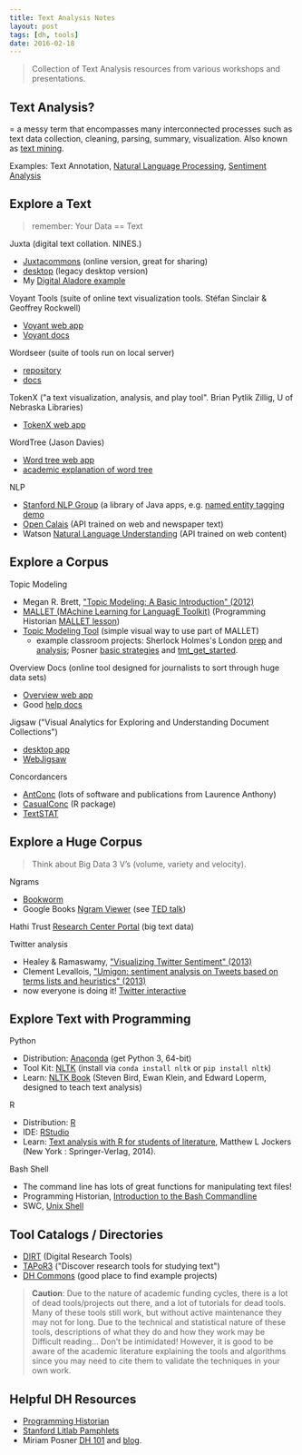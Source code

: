 ```yaml
---
title: Text Analysis Notes
layout: post
tags: [dh, tools]
date: 2016-02-18
---
```


> Collection of Text Analysis resources from various workshops and presentations.

## Text Analysis?
   
= a messy term that encompasses many interconnected processes such as text data collection, cleaning, parsing, summary, visualization. 
Also known as [text mining](https://en.wikipedia.org/wiki/Text_mining). 

Examples: Text Annotation, [Natural Language Processing](https://en.wikipedia.org/wiki/Natural_language_processing), [Sentiment Analysis](https://en.wikipedia.org/wiki/Sentiment_analysis)

## Explore a Text

> remember: Your Data == Text

Juxta (digital text collation. NINES.)
- [Juxtacommons](http://juxtacommons.org/) (online version, great for sharing)
- [desktop](http://www.juxtasoftware.org/) (legacy desktop version)
- My [Digital Aladore example](https://digitalaladore.wordpress.com/2014/12/29/using-juxta/)

Voyant Tools (suite of online text visualization tools. Stéfan Sinclair & Geoffrey Rockwell)
- [Voyant web app](http://voyant-tools.org/)
- [Voyant docs](http://docs.voyant-tools.org/)

Wordseer (suite of tools run on local server)
- [repository](https://github.com/Wordseer/wordseer)
- [docs](http://wordseer.berkeley.edu/)

TokenX ("a text visualization, analysis, and play tool". Brian Pytlik Zillig, U of Nebraska Libraries)
- [TokenX web app](http://tokenx.unl.edu/tokenx/index.html)

WordTree (Jason Davies)
- [Word tree web app](https://www.jasondavies.com/wordtree/ )
- [academic explanation of word tree](http://hint.fm/projects/wordtree/)

NLP 
- [Stanford NLP Group](http://nlp.stanford.edu/software/) (a library of Java apps, e.g. [named entity tagging demo](http://nlp.stanford.edu:8080/ner/)
- [Open Calais](http://www.opencalais.com/) (API trained on web and newspaper text)
- Watson [Natural Language Understanding](https://www.ibm.com/watson/developercloud/natural-language-understanding.html) (API trained on web content)

## Explore a Corpus

Topic Modeling
- Megan R. Brett, ["Topic Modeling: A Basic Introduction" (2012)](http://journalofdigitalhumanities.org/2-1/topic-modeling-a-basic-introduction-by-megan-r-brett/)
- [MALLET (MAchine Learning for LanguagE Toolkit)](http://mallet.cs.umass.edu/) (Programming Historian [MALLET lesson](http://programminghistorian.org/lessons/topic-modeling-and-mallet))
- [Topic Modeling Tool](https://github.com/senderle/topic-modeling-tool)  (simple visual way to use part of MALLET)
    - example classroom projects: Sherlock Holmes's London [prep](https://sherlockholmeslondondh.wordpress.com/2015/03/23/topic-modeling-assignment/) and [analysis](https://sherlockholmeslondondh.wordpress.com/2015/03/27/topic-modeling-part-2-graphing-the-results/); Posner [basic strategies](http://miriamposner.com/blog/very-basic-strategies-for-interpreting-results-from-the-topic-modeling-tool/) and [tmt_get_started](https://github.com/miriamposner/tmt_get_started).

Overview Docs (online tool designed for journalists to sort through huge data sets)
- [Overview web app](https://www.overviewdocs.com/)
- Good [help docs](https://blog.overviewdocs.com/help/)

Jigsaw ("Visual Analytics for Exploring and Understanding Document Collections")
- [desktop app](http://www.cc.gatech.edu/gvu/ii/jigsaw/)
- [WebJigsaw](http://www.iilabgt.org/webjigsaw)

Concordancers
- [AntConc](http://www.laurenceanthony.net/software/antconc/) (lots of software and publications from Laurence Anthony)
- [CasualConc](https://sites.google.com/site/casualconc/Home) (R package)
- [TextSTAT](http://neon.niederlandistik.fu-berlin.de/en/textstat/)

## Explore a Huge Corpus

> Think about Big Data 3 V’s (volume, variety and velocity).

Ngrams
- [Bookworm](http://bookworm.culturomics.org/)
- Google Books [Ngram Viewer](https://books.google.com/ngrams) (see [TED talk](https://www.ted.com/talks/what_we_learned_from_5_million_books?language=en))

Hathi Trust [Research Center Portal](https://sharc.hathitrust.org/) (big text data)

Twitter analysis
- Healey & Ramaswamy, ["Visualizing Twitter Sentiment" (2013)](http://www.csc.ncsu.edu/faculty/healey/tweet_viz/) 
- Clement Levallois, ["Umigon: sentiment analysis on Tweets based on terms lists and heuristics" (2013)](http://www.umigon.com/)
- now everyone is doing it! [Twitter interactive](https://interactive.twitter.com/)

## Explore Text with Programming

Python
- Distribution: [Anaconda](https://www.continuum.io/downloads) (get Python 3, 64-bit)
- Tool Kit: [NLTK](http://www.nltk.org/) (install via `conda install nltk` or `pip install nltk`)
- Learn: [NLTK Book](http://www.nltk.org/book/) (Steven Bird, Ewan Klein, and Edward Loperm, designed to teach text analysis)

R
- Distribution: [R](https://cran.rstudio.com/)
- IDE: [RStudio](https://www.rstudio.com/products/rstudio-desktop/)
- Learn: [Text analysis with R for students of literature](http://www.matthewjockers.net/text-analysis-with-r-for-students-of-literature/), Matthew L Jockers (New York : Springer-Verlag, 2014).

Bash Shell 
- The command line has lots of great functions for manipulating text files!
- Programming Historian, [Introduction to the Bash Commandline](http://programminghistorian.org/lessons/intro-to-bash)
- SWC, [Unix Shell](http://swcarpentry.github.io/shell-novice/)

## Tool Catalogs / Directories

- [DIRT](http://dirtdirectory.org/) (Digital Research Tools)
- [TAPoR3](http://tapor.ca/home) ("Discover research tools for studying text")
- [DH Commons](http://dhcommons.org/) (good place to find example projects)

> **Caution**:
> Due to the nature of academic funding cycles, there is a lot of dead tools/projects out there, and a lot of tutorials for dead tools. 
> Many of these tools still work, but without active maintenance they may not for long.
> Due to the technical and statistical nature of these tools, descriptions of what they do and how they work may be Difficult reading... Don’t be intimidated! 
> However, it is good to be aware of the academic literature explaining the tools and algorithms since you may need to cite them to validate the techniques in your own work.

## Helpful DH Resources

- [Programming Historian](http://programminghistorian.org/)
- [Stanford Litlab Pamphlets](http://litlab.stanford.edu/pamphlets/)
- Miriam Posner [DH 101](http://miriamposner.com/dh101f15/index.php/tutorials-and-resources/suggested-tools/) and [blog](http://miriamposner.com/blog/).
